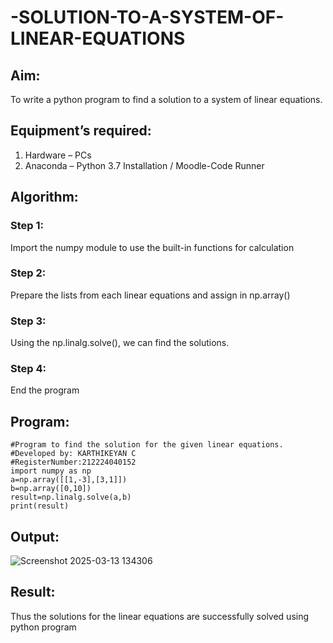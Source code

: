 # -SOLUTION-TO-A-SYSTEM-OF-LINEAR-EQUATIONS
## Aim:
To write a python program to find a solution to a system of linear equations.
## Equipment’s required:
1. 	Hardware – PCs
2. 	Anaconda – Python 3.7 Installation / Moodle-Code Runner
## Algorithm:
### Step 1: 
Import the numpy module to use the built-in functions for calculation
### Step 2: 
Prepare the lists from each linear equations and assign in np.array()
### Step 3: 
Using the np.linalg.solve(), we can find the solutions.
### Step 4: 
End the program
## Program:
~~~
#Program to find the solution for the given linear equations.
#Developed by: KARTHIKEYAN C
#RegisterNumber:212224040152
import numpy as np
a=np.array([[1,-3],[3,1]])
b=np.array([0,10])
result=np.linalg.solve(a,b)
print(result)
~~~
## Output:
![Screenshot 2025-03-13 134306](https://github.com/user-attachments/assets/ea52d565-df54-43e8-b55f-ca9c0c225b9a)

## Result: 
Thus the solutions for the linear equations are successfully solved using python program

